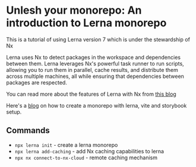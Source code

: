 # Unlesh your monorepo: An introduction to Lerna monorepo

This is a tutorial of using Lerna version 7 which is under the stewardship of Nx

Lerna uses Nx to detect packages in the workspace and dependencies between them. Lerna leverages Nx's powerful task runner to run scripts, allowing you to run them in parallel, cache results, and distribute them across multiple machines, all while ensuring that dependencies between packages are respected.

You can read more about the features of Lerna with Nx from [this blog](https://blog.nrwl.io/whats-new-with-lerna-6-5-4a4f69371504)

Here's a [blog](https://betterprogramming.pub/lerna-monorepo-with-vite-and-storybook-e29e54559214) on how to create a monorepo with lerna, vite and storybook setup.

## Commands

- `npx lerna init` - create a lerna monorepo
- `npx lerna add-caching` - add Nx caching capabilities to lerna
- `npx nx connect-to-nx-cloud` - remote caching mechanism
